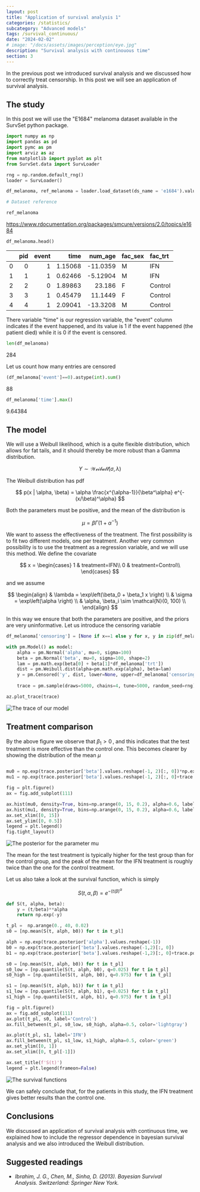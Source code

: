 ```yaml
---
layout: post
title: "Application of survival analysis 1"
categories: /statistics/
subcategory: "Advanced models"
tags: /survival_continuous/
date: "2024-02-02"
# image: "/docs/assets/images/perception/eye.jpg"
description: "Survival analysis with continouous time"
section: 3
---
```


In the previous post we introduced survival
analysis and we discussed how to correctly treat
censorship.
In this post we will see an application of survival analysis.

## The study
In this post we will use the "E1684" melanoma dataset available in the SurvSet python package.

```python
import numpy as np
import pandas as pd
import pymc as pm
import arviz as az
from matplotlib import pyplot as plt
from SurvSet.data import SurvLoader

rng = np.random.default_rng()
loader = SurvLoader()

df_melanoma, ref_melanoma = loader.load_dataset(ds_name = 'e1684').values()

# Dataset reference

ref_melanoma
```

<div class='code'>
<a href='https://www.rdocumentation.org/packages/smcure/versions/2.0/topics/e1684'>https://www.rdocumentation.org/packages/smcure/versions/2.0/topics/e1684</a>
</div>

```python
df_melanoma.head()
```

|    |   pid |   event |    time |   num_age | fac_sex   | fac_trt   |
|---:|------:|--------:|--------:|----------:|:----------|:----------|
|  0 |     0 |       1 | 1.15068 | -11.0359  | M         | IFN       |
|  1 |     1 |       1 | 0.62466 |  -5.12904 | M         | IFN       |
|  2 |     2 |       0 | 1.89863 |  23.186   | F         | Control   |
|  3 |     3 |       1 | 0.45479 |  11.1449  | F         | Control   |
|  4 |     4 |       1 | 2.09041 | -13.3208  | M         | Control   |

There variable "time" is our regression variable, the "event" column indicates if
the event happened, and its value is 1 if the event happened (the patient died)
while it is 0 if the event is censored.

```python
len(df_melanoma)
```

<div class='code'>
284
</div>

Let us count how many entries are censored

```python
(df_melanoma['event']==0).astype(int).sum()
```

<div class='code'>
88
</div>

```python
df_melanoma['time'].max()
```
<div class='code'>
9.64384
</div>

## The model

We will use a Weibull likelihood, which is a quite flexible distribution,
which allows for fat tails, and it should thereby be more robust than
a Gamma distribution.

$$
Y \sim \mathcal{Weibull}(\sigma, \lambda)
$$

The Weibull distribution has pdf

$$
p(x | \alpha, \beta) = \alpha \frac{x^{\alpha-1}}{\beta^\alpha} e^{-(x/\beta)^\alpha}
$$

Both the parameters must be positive, and the mean of the distribution is

$$
\mu = \beta \Gamma\left(1+\alpha^{-1}\right)
$$

We want to assess the effectiveness of the treatment. The first possibility
is to fit two different models, one per treatment. Another very common
possibility is to use the treatment as a regression variable, and we will
use this method.
We define the covariate 

$$
x =
\begin{cases}
1 & treatment=IFN\\
0 & treatment=Control\\
\end{cases}
$$

and we assume

$$
\begin{align}
&
\lambda = \exp\left(\beta_0 + \beta_1 x \right)
\\
&
\sigma = \exp\left(\alpha \right)
\\
&
\alpha, \beta_i \sim \mathcal{N}(0, 100)
\\
\end{align}
$$

In this way we ensure that both the parameters are positive,
and the priors are very uninformative.
Let us introduce the censoring variable

```python
df_melanoma['censoring'] = [None if x==1 else y for x, y in zip(df_melanoma['event'], df_melanoma['time'])]
```

```python
with pm.Model() as model:
    alpha = pm.Normal('alpha', mu=0, sigma=100)
    beta = pm.Normal('beta', mu=0, sigma=100, shape=2)
    lam = pm.math.exp(beta[0] + beta[1]*df_melanoma['trt'])
    dist = pm.Weibull.dist(alpha=pm.math.exp(alpha), beta=lam)
    y = pm.Censored('y', dist, lower=None, upper=df_melanoma['censoring'], observed=df_melanoma['time'])
    
    trace = pm.sample(draws=5000, chains=4, tune=5000, random_seed=rng)

az.plot_trace(trace)
```

![The trace of our model](/docs/assets/images/statistics/survival_melanoma/trace.webp)

## Treatment comparison

By the above figure we observe that $\beta_1>0\,,$
and this indicates that the test treatment is more effective than the control one.
This becomes clearer by showing the distribution of the mean $\mu$ 

``` python

mu0 = np.exp(trace.posterior['beta'].values.reshape(-1, 2)[:, 0])*np.exp(gammaln(1+1/np.exp(trace.posterior['alpha'].values.reshape(-1))))
mu1 = np.exp(trace.posterior['beta'].values.reshape(-1, 2)[:, 0]+trace.posterior['beta'].values.reshape(-1, 2)[:, 1])*np.exp(gammaln(1+1/np.exp(trace.posterior['alpha'].values.reshape(-1))))

fig = plt.figure()
ax = fig.add_subplot(111)

ax.hist(mu0, density=True, bins=np.arange(0, 15, 0.2), alpha=0.6, label='Control')
ax.hist(mu1, density=True, bins=np.arange(0, 15, 0.2), alpha=0.6, label='IFN')
ax.set_xlim([0, 15])
ax.set_ylim([0, 0.5])
legend = plt.legend()
fig.tight_layout()
```

![The posterior for the parameter mu](/docs/assets/images/statistics/survival_melanoma/mean.webp)

The mean for the test treatment is typically higher for the test group
than for the control group, and the peak of the mean for the IFN
treatment is roughly twice than the one for the control treatment.

Let us also take a look at the survival function, which is simply

$$
S(t, \alpha, \beta) = e^{-(t/\beta)^\alpha}
$$

```python
def S(t, alpha, beta):
    y = (t/beta)**alpha
    return np.exp(-y)

t_pl =  np.arange(0., 40, 0.02)
s0 = [np.mean(S(t, alph, b0)) for t in t_pl]

alph = np.exp(trace.posterior['alpha'].values.reshape(-1))
b0 = np.exp(trace.posterior['beta'].values.reshape(-1,2)[:, 0])
b1 = np.exp(trace.posterior['beta'].values.reshape(-1,2)[:, 0]+trace.posterior['beta'].values.reshape(-1,2)[:, 1])

s0 = [np.mean(S(t, alph, b0)) for t in t_pl]
s0_low = [np.quantile(S(t, alph, b0), q=0.025) for t in t_pl]
s0_high = [np.quantile(S(t, alph, b0), q=0.975) for t in t_pl]

s1 = [np.mean(S(t, alph, b1)) for t in t_pl]
s1_low = [np.quantile(S(t, alph, b1), q=0.025) for t in t_pl]
s1_high = [np.quantile(S(t, alph, b1), q=0.975) for t in t_pl]

fig = plt.figure()
ax = fig.add_subplot(111)
ax.plot(t_pl, s0, label='Control')
ax.fill_between(t_pl, s0_low, s0_high, alpha=0.5, color='lightgray')

ax.plot(t_pl, s1, label='IFN')
ax.fill_between(t_pl, s1_low, s1_high, alpha=0.5, color='green')
ax.set_ylim([0, 1])
ax.set_xlim([0, t_pl[-1]])

ax.set_title(f'S(t)')
legend = plt.legend(frameon=False)
```

![The survival functions](/docs/assets/images/statistics/survival_melanoma/survival.webp)

We can safely conclude that, for the patients in this study, the IFN
treatment gives better results than the control one.

## Conclusions

We discussed an application of survival analysis with continuous time, we explained how
to include the regressor dependence in bayesian survival analysis
and we also introduced the Weibull distribution.

## Suggested readings

- <cite>Ibrahim, J. G., Chen, M., Sinha, D. (2013). Bayesian Survival Analysis. Switzerland: Springer New York.</cite>
